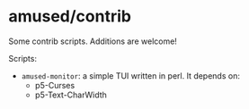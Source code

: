 # amused/contrib

Some contrib scripts.  Additions are welcome!

Scripts:

 - `amused-monitor`: a simple TUI written in perl.  It depends on:
   * p5-Curses
   * p5-Text-CharWidth
